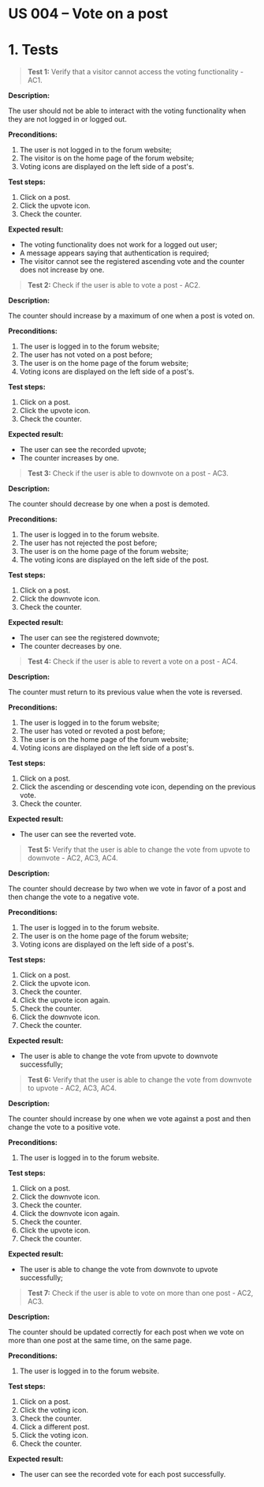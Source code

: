 # US 004 – Vote on a post

# 1. Tests 

>**Test 1:** Verify that a visitor cannot access the voting functionality - AC1.

**Description:**

The user should not be able to interact with the voting functionality when they are not logged in or logged out.

**Preconditions:**

1. The user is not logged in to the forum website;
2. The visitor is on the home page of the forum website;
3. Voting icons are displayed on the left side of a post's.

**Test steps:**

1. Click on a post.
2. Click the upvote icon.
3. Check the counter.

**Expected result:**

* The voting functionality does not work for a logged out user;
* A message appears saying that authentication is required;
* The visitor cannot see the registered ascending vote and the counter does not increase by one.

>**Test 2:** Check if the user is able to vote a post - AC2.

**Description:**

The counter should increase by a maximum of one when a post is voted on.

**Preconditions:**

1. The user is logged in to the forum website;
2. The user has not voted on a post before;
3. The user is on the home page of the forum website;
4. Voting icons are displayed on the left side of a post's.

**Test steps:**

1. Click on a post.
2. Click the upvote icon.
3. Check the counter.

**Expected result:**

* The user can see the recorded upvote;
* The counter increases by one.

>**Test 3:** Check if the user is able to downvote on a post - AC3.

**Description:**

The counter should decrease by one when a post is demoted.

**Preconditions:**

1. The user is logged in to the forum website.
2. The user has not rejected the post before;
3. The user is on the home page of the forum website;
4. The voting icons are displayed on the left side of the post.

**Test steps:**

1. Click on a post.
2. Click the downvote icon.
3. Check the counter.

**Expected result:**

* The user can see the registered downvote;
* The counter decreases by one.

>**Test 4:** Check if the user is able to revert a vote on a post - AC4.

**Description:**

The counter must return to its previous value when the vote is reversed.

**Preconditions:**

1. The user is logged in to the forum website;
2. The user has voted or revoted a post before;
3. The user is on the home page of the forum website;
4. Voting icons are displayed on the left side of a post's.

**Test steps:**

1. Click on a post.
2. Click the ascending or descending vote icon, depending on the previous vote.
3. Check the counter.

**Expected result:**

* The user can see the reverted vote.

>**Test 5:** Verify that the user is able to change the vote from upvote to downvote - AC2, AC3, AC4.

**Description:**
 
The counter should decrease by two when we vote in favor of a post and then change the vote to a negative vote.

**Preconditions:**

1. The user is logged in to the forum website.
2. The user is on the home page of the forum website;
3. Voting icons are displayed on the left side of a post's.

**Test steps:**

1. Click on a post.
2. Click the upvote icon.
4. Check the counter.
5. Click the upvote icon again.
6. Check the counter.
7. Click the downvote icon.
8. Check the counter.

**Expected result:**

* The user is able to change the vote from upvote to downvote successfully;

>**Test 6:** Verify that the user is able to change the vote from downvote to upvote - AC2, AC3, AC4.

**Description:**

The counter should increase by one when we vote against a post and then change the vote to a positive vote.

**Preconditions:**

1. The user is logged in to the forum website.

**Test steps:**

1. Click on a post.
2. Click the downvote icon.
3. Check the counter.
4. Click the downvote icon again.
5. Check the counter.
6. Click the upvote icon.
7. Check the counter.

**Expected result:**

* The user is able to change the vote from downvote to upvote successfully;

>**Test 7:** Check if the user is able to vote on more than one post - AC2, AC3.

**Description:**

The counter should be updated correctly for each post when we vote on more than one post at the same time, on the same page.

**Preconditions:**

1. The user is logged in to the forum website.

**Test steps:**

1. Click on a post.
2. Click the voting icon.
3. Check the counter.
4. Click a different post.
5. Click the voting icon.
6. Check the counter.
    
**Expected result:**

* The user can see the recorded vote for each post successfully.


